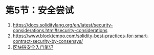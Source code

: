 # 第5节：安全尝试

1. https://docs.soliditylang.org/en/latest/security-considerations.html#security-considerations
2. https://www.blocktempo.com/solidity-best-practices-for-smart-contract-security-by-consensys/
3. [区块链安全入门笔记](https://github.com/slowmist/Knowledge-Base/blob/master/blockchain_security_study_notes/README.md)